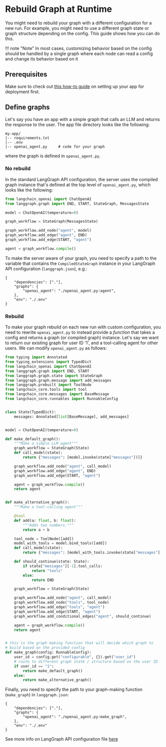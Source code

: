 # Rebuild Graph at Runtime

You might need to rebuild your graph with a different configuration for a new run. For example, you might need to use a different graph state or graph structure depending on the config. This guide shows how you can do this.

!!! note "Note"
In most cases, customizing behavior based on the config should be handled by a single graph where each node can read a config and change its behavior based on it

## Prerequisites

Make sure to check out [this how-to guide](./setup.md) on setting up your app for deployment first.

## Define graphs

Let's say you have an app with a simple graph that calls an LLM and returns the response to the user. The app file directory looks like the following:

```
my-app/
|-- requirements.txt
|-- .env
|-- openai_agent.py     # code for your graph
```

where the graph is defined in `openai_agent.py`.

### No rebuild

In the standard LangGraph API configuration, the server uses the compiled graph instance that's defined at the top level of `openai_agent.py`, which looks like the following:

```python
from langchain_openai import ChatOpenAI
from langgraph.graph import END, START, StateGraph, MessagesState

model = ChatOpenAI(temperature=0)

graph_workflow = StateGraph(MessagesState)

graph_workflow.add_node("agent", model)
graph_workflow.add_edge("agent", END)
graph_workflow.add_edge(START, "agent")

agent = graph_workflow.compile()
```

To make the server aware of your graph, you need to specify a path to the variable that contains the `CompiledStateGraph` instance in your LangGraph API configuration (`langgraph.json`), e.g.:

```
{
    "dependencies": ["."],
    "graphs": {
        "openai_agent": "./openai_agent.py:agent",
    },
    "env": "./.env"
}
```

### Rebuild

To make your graph rebuild on each new run with custom configuration, you need to rewrite `openai_agent.py` to instead provide a _function_ that takes a config and returns a graph (or compiled graph) instance. Let's say we want to return our existing graph for user ID '1', and a tool-calling agent for other users. We can modify `openai_agent.py` as follows:

```python
from typing import Annotated
from typing_extensions import TypedDict
from langchain_openai import ChatOpenAI
from langgraph.graph import END, START
from langgraph.graph.state import StateGraph
from langgraph.graph.message import add_messages
from langgraph.prebuilt import ToolNode
from langchain_core.tools import tool
from langchain_core.messages import BaseMessage
from langchain_core.runnables import RunnableConfig


class State(TypedDict):
    messages: Annotated[list[BaseMessage], add_messages]


model = ChatOpenAI(temperature=0)

def make_default_graph():
    """Make a simple LLM agent"""
    graph_workflow = StateGraph(State)
    def call_model(state):
        return {"messages": [model.invoke(state["messages"])]}

    graph_workflow.add_node("agent", call_model)
    graph_workflow.add_edge("agent", END)
    graph_workflow.add_edge(START, "agent")

    agent = graph_workflow.compile()
    return agent


def make_alternative_graph():
    """Make a tool-calling agent"""

    @tool
    def add(a: float, b: float):
        """Adds two numbers."""
        return a + b

    tool_node = ToolNode([add])
    model_with_tools = model.bind_tools([add])
    def call_model(state):
        return {"messages": [model_with_tools.invoke(state["messages"])]}

    def should_continue(state: State):
        if state["messages"][-1].tool_calls:
            return "tools"
        else:
            return END

    graph_workflow = StateGraph(State)

    graph_workflow.add_node("agent", call_model)
    graph_workflow.add_node("tools", tool_node)
    graph_workflow.add_edge("tools", "agent")
    graph_workflow.add_edge(START, "agent")
    graph_workflow.add_conditional_edges("agent", should_continue)

    agent = graph_workflow.compile()
    return agent


# this is the graph making function that will decide which graph to
# build based on the provided config
def make_graph(config: RunnableConfig):
    user_id = config.get("configurable", {}).get("user_id")
    # route to different graph state / structure based on the user ID
    if user_id == "1":
        return make_default_graph()
    else:
        return make_alternative_graph()
```

Finally, you need to specify the path to your graph-making function (`make_graph`) in `langgraph.json`:

```
{
    "dependencies": ["."],
    "graphs": {
        "openai_agent": "./openai_agent.py:make_graph",
    },
    "env": "./.env"
}
```

See more info on LangGraph API configuration file [here](../reference/cli.md#configuration-file)

